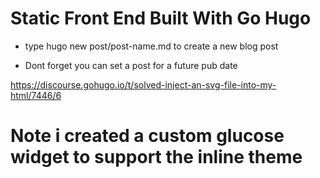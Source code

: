 # Static Front End Built With Go Hugo

- type hugo new post/post-name.md to create a new blog post

- Dont forget you can set a post for a future pub date

https://discourse.gohugo.io/t/solved-inject-an-svg-file-into-my-html/7446/6

# Note i created a custom glucose widget to support the inline theme
